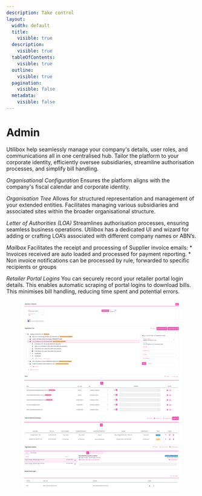 ```yaml
---
description: Take control
layout:
  width: default
  title:
    visible: true
  description:
    visible: true
  tableOfContents:
    visible: true
  outline:
    visible: true
  pagination:
    visible: false
  metadata:
    visible: false
---
```


# Admin

Utilibox help seamlessly manage your company's details, user roles, and communications all in one centralised hub. Tailor the platform to your corporate identity, efficiently oversee subsidiaries, streamline authorisation processes, and simplify bill handling.

_Organisational Configuration_ Ensures the platform aligns with the company's fiscal calendar and corporate identity.

_Organisation Tree_ Allows for structured representation and management of your extended entities. Facilitates managing various subsidiaries and associated sites within the broader organisational structure.

_Letter of Authorities (LOA)_ Streamlines authorisation processes, ensuring seamless business operations. Utilibox has a dedicated UI and wizard for adding or crafting LOA’s associated with different company names or ABN’s.

_Mailbox_ Facilitates the receipt and processing of Supplier invoice emails: \* Invoices received are auto loaded and processed for payment reporting. \* Non invoice notifications can be processed by rule, forwarded to specific recipients or groups

_Retailer Portal Logins_ You can securely record your retailer portal login details. This enables automatic scraping of portal logins to download bills. This minimises bill handling, reducing time spent and potential errors.

<div align="left"><figure><img src="../.gitbook/assets/Admin.png" alt=""><figcaption></figcaption></figure></div>
